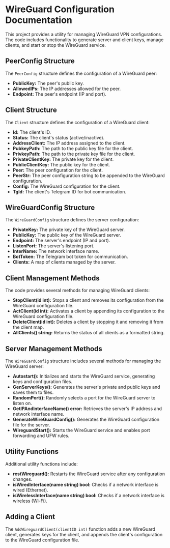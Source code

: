  <h1>WireGuard Configuration Documentation</h1>
    <p>This project provides a utility for managing WireGuard VPN configurations. The code includes functionality to generate server and client keys, manage clients, and start or stop the WireGuard service.</p>

   <h2>PeerConfig Structure</h2>
   <p>The <code>PeerConfig</code> structure defines the configuration of a WireGuard peer:</p>
   <ul>
       <li><strong>PublicKey:</strong> The peer's public key.</li>
       <li><strong>AllowedIPs:</strong> The IP addresses allowed for the peer.</li>
       <li><strong>Endpoint:</strong> The peer's endpoint (IP and port).</li>
   </ul>

   <h2>Client Structure</h2>
   <p>The <code>Client</code> structure defines the configuration of a WireGuard client:</p>
   <ul>
       <li><strong>Id:</strong> The client's ID.</li>
       <li><strong>Status:</strong> The client's status (active/inactive).</li>
       <li><strong>AddressClient:</strong> The IP address assigned to the client.</li>
       <li><strong>PubkeyPath:</strong> The path to the public key file for the client.</li>
       <li><strong>PrivkeyPath:</strong> The path to the private key file for the client.</li>
       <li><strong>PrivateClientKey:</strong> The private key for the client.</li>
       <li><strong>PublicClientKey:</strong> The public key for the client.</li>
       <li><strong>Peer:</strong> The peer configuration for the client.</li>
       <li><strong>PeerStr:</strong> The peer configuration string to be appended to the WireGuard configuration.</li>
       <li><strong>Config:</strong> The WireGuard configuration for the client.</li>
       <li><strong>TgId:</strong> The client's Telegram ID for bot communication.</li>
   </ul>

   <h2>WireGuardConfig Structure</h2>
   <p>The <code>WireGuardConfig</code> structure defines the server configuration:</p>
   <ul>
       <li><strong>PrivateKey:</strong> The private key of the WireGuard server.</li>
       <li><strong>PublicKey:</strong> The public key of the WireGuard server.</li>
       <li><strong>Endpoint:</strong> The server's endpoint (IP and port).</li>
       <li><strong>ListenPort:</strong> The server's listening port.</li>
       <li><strong>InterName:</strong> The network interface name.</li>
       <li><strong>BotToken:</strong> The Telegram bot token for communication.</li>
       <li><strong>Clients:</strong> A map of clients managed by the server.</li>
   </ul>

   <h2>Client Management Methods</h2>
   <p>The code provides several methods for managing WireGuard clients:</p>
   <ul>
       <li><strong>StopClient(id int):</strong> Stops a client and removes its configuration from the WireGuard configuration file.</li>
       <li><strong>ActClient(id int):</strong> Activates a client by appending its configuration to the WireGuard configuration file.</li>
       <li><strong>DeleteClient(id int):</strong> Deletes a client by stopping it and removing it from the client map.</li>
       <li><strong>AllClients() string:</strong> Returns the status of all clients as a formatted string.</li>
   </ul>

   <h2>Server Management Methods</h2>
   <p>The <code>WireGuardConfig</code> structure includes several methods for managing the WireGuard server:</p>
   <ul>
       <li><strong>Autostart():</strong> Initializes and starts the WireGuard service, generating keys and configuration files.</li>
       <li><strong>GenServerKeys():</strong> Generates the server's private and public keys and saves them to files.</li>
       <li><strong>RandomPort():</strong> Randomly selects a port for the WireGuard server to listen on.</li>
       <li><strong>GetIPAndInterfaceName() error:</strong> Retrieves the server's IP address and network interface name.</li>
       <li><strong>GenerateWireGuardConfig():</strong> Generates the WireGuard configuration file for the server.</li>
       <li><strong>WireguardStart():</strong> Starts the WireGuard service and enables port forwarding and UFW rules.</li>
   </ul>

   <h2>Utility Functions</h2>
   <p>Additional utility functions include:</p>
   <ul>
       <li><strong>restWireguard():</strong> Restarts the WireGuard service after any configuration changes.</li>
       <li><strong>isWiredInterface(name string) bool:</strong> Checks if a network interface is wired (Ethernet).</li>
       <li><strong>isWirelessInterface(name string) bool:</strong> Checks if a network interface is wireless (Wi-Fi).</li>
   </ul>

   <h2>Adding a Client</h2>
   <p>The <code>AddWireguardClient(clientID int)</code> function adds a new WireGuard client, generates keys for the client, and appends the client's configuration to the WireGuard configuration file.</p>
